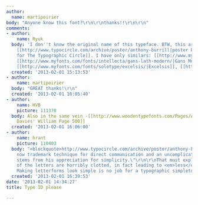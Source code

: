 ```yaml
---
author:
  name: martipoirier
body: "Anyone know this font?\r\n\r\nthanks!!\r\n\r\n"
comments:
- author:
    name: Ryuk
  body: 'I don''t know the original name of this typeface. BTW, this artwork is a
    [[http://www.typocircle.com/archive/poster/anthony-burrill|poster by Anthony Burrill
    for The Typographic Circle]]. I have only similars: [[http://www.myfonts.com/fonts/solotype/goodfellow/|Goodfellow]],
    [[http://www.myfonts.com/fonts/intellecta/gans-lath-modern/|Gans Modern]], [[http://www.myfonts.com/fonts/linotype/macbeth/|MacBeth]],
    [[http://www.myfonts.com/fonts/solotype/excelsis/|Excelsis]], [[http://www.myfonts.com/fonts/woodentypefonts/rubens/|Rubens]]'
  created: '2013-02-01 15:13:53'
- author:
    name: martipoirier
  body: "GREAT thanks!\r\n"
  created: '2013-02-01 16:05:40'
- author:
    name: HVB
    picture: 111370
  body: Also in the same vein -[[http://www.woodentypefonts.com/Pages/wmpg500.html|Jordan
    Davies' William Page 500]]
  created: '2013-02-01 16:06:00'
- author:
    name: hrant
    picture: 110403
  body: "<blockquote>http://www.typocircle.com/archive/poster/anthony-burrill</blockquote>\r\n\r\n\"his
    now trademark technique for direct communication and an uncomplicated style which
    stems from his appreciation for simplicity.\"\r\n\r\nThat must explain why some
    of the letters are horribly clotted, in fact leading to <em>less</em> \"simplicity\"...
    Making letterforms look simple is no job for a typographic simpleton.\r\n\r\nhhp\r\n"
  created: '2013-02-01 16:39:53'
date: '2013-02-01 14:34:27'
title: Type ID please

---
```


